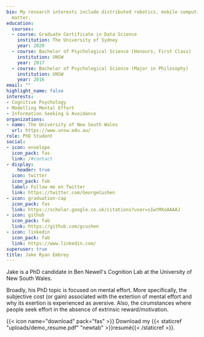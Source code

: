 ```yaml
---
bio: My research interests include distributed robotics, mobile computing and programmable
  matter.
education:
  courses:
  - course: Graduate Certificate in Data Science
    institution: The University of Sydney
    year: 2020
  - course: Bachelor of Psychological Science (Honours, First Class)
    institution: UNSW
    year: 2017
  - course: Bachelor of Psychological Science (Major in Philosophy)
    institution: UNSW
    year: 2016
email: ""
highlight_name: false
interests:
- Cognitive Psychology
- Modelling Mental Effort
- Information Seeking & Avoidance
organizations:
- name: The University of New South Wales
  url: https://www.unsw.edu.au/
role: PhD Student
social:
- icon: envelope
  icon_pack: fas
  link: /#contact
- display:
    header: true
  icon: twitter
  icon_pack: fab
  label: Follow me on Twitter
  link: https://twitter.com/GeorgeCushen
- icon: graduation-cap
  icon_pack: fas
  link: https://scholar.google.co.uk/citations?user=sIwtMXoAAAAJ
- icon: github
  icon_pack: fab
  link: https://github.com/gcushen
- icon: linkedin
  icon_pack: fab
  link: https://www.linkedin.com/
superuser: true
title: Jake Ryan Embrey
---
```


Jake is a PhD candidate in Ben Newell's Cognition Lab at the University of New South Wales. 

Broadly, his PhD topic is focused on mental effort. More specifically, the subjective cost (or gain) associated with the extertion of mental effort and why its exertion is experienced as aversive. Also, the cirumstances where people seek effort in the absence of extrinsic reward/motivation.


{{< icon name="download" pack="fas" >}} Download my {{< staticref "uploads/demo_resume.pdf" "newtab" >}}resumé{{< /staticref >}}.
